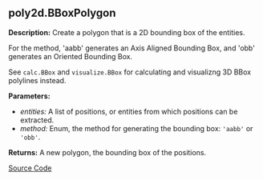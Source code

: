 ## poly2d.BBoxPolygon  
  
  
**Description:** Create a polygon that is a 2D bounding box of the entities.


For the method, 'aabb' generates an Axis Aligned Bounding Box, and 'obb' generates an Oriented Bounding Box.


See `calc.BBox` and `visualize.BBox` for calculating and visualizng 3D BBox polylines instead.  
  
**Parameters:**  
  * *entities:* A list of positions, or entities from which positions can be extracted.  
  * *method:* Enum, the method for generating the bounding box: `'aabb'` or `'obb'`.  
  
**Returns:** A new polygon, the bounding box of the positions.  

[Source Code](https://github.com/design-automation/mobius-sim-funcs/blob/main/src/modules/functions/poly2d/BBoxPolygon.ts) 